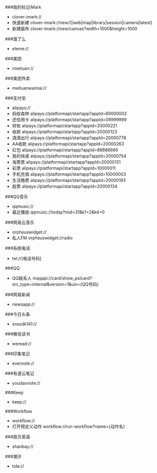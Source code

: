 

###我的标记iMark

- clover-imark://
- 快速新建 clover-imark://new/{|web|map|library|session|camera|latest} 
- 新建画布 clover-imark://new/canvas?width=1000&height=1000

###饿了么

- eleme://

###美团

- imeituan://

###美团外卖

- meituanwaimai://

###支付宝
- alipays://
- 蚂蚁森林 alipays://platformapi/startapp?appId=60000002
- 还信用卡 alipays://platformapi/startapp?appId=09999999
- 转账 alipays://platformapi/startapp?appId=20000221
- 收款 alipays://platformapi/startapp?appId=20000123
- 滴滴出行 alipays://platformapi/startapp?appId=20000778
- AA收款 alipays://platformapi/startapp?appId=20000263
- 红包 alipays://platformapi/startapp?appId=88886666
- 我的快递 alipays://platformapi/startapp?appId=20000754
- 淘票票 alipays://platformapi/startapp?appId=20000131
- 彩票 alipays://platformapi/startapp?appId=10000011
- 手机充值 alipays://platformapi/startapp?appId=10000003
- 生活缴费 alipays://platformapi/startapp?appId=20000193
- 股票 alipays://platformapi/startapp?appId=20000134

###QQ音乐
- qqmusic://
- 最近播放 qqmusic://today?mid=31&k1=2&k4=0

###网易云音乐
- orpheuswidget://
- 私人FM orpheuswidget://radio

###系统电话
- tel://[电话号码]

###QQ
- QQ联系人 mqqapi://card/show_pslcard?src_type=internal&version=1&uin={QQ号码}

###网易新闻
- newsapp://

###今日头条
- snssdk141://

###微信读书
- weread://

###印象笔记
- evernote://

###有道云笔记
- youdaonote://

###Keep 
- keep://

###Workflow
- workflow://
- 打开预定义动作 workflow://run-workflow?name={动作名}

###扇贝英语
- shanbay://

###潮汐
- tide://


